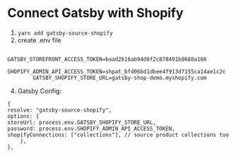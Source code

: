 # Connect Gatsby with Shopify

1.  `yarn add gatsby-source-shopify`
2.  create .env file

```
        GATSBY_STOREFRONT_ACCESS_TOKEN=baad2616ab94d8f2c878491b8688a166
        SHOPIFY_ADMIN_API_ACCESS_TOKEN=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
        GATSBY_SHOPIFY_STORE_URL=gatsby-shop-demo.myshopify.com
```

4.  Gatsby Config:

```
{
resolve: "gatsby-source-shopify",
options: {
storeUrl: process.env.GATSBY_SHOPIFY_STORE_URL,
password: process.env.SHOPIFY_ADMIN_API_ACCESS_TOKEN,
shopifyConnections: ["collections"], // source product collections too
    },
},
```
